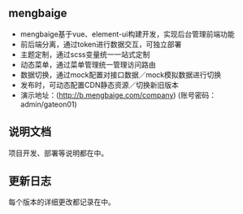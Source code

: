 ## mengbaige
- mengbaige基于vue、element-ui构建开发，实现后台管理前端功能
- 前后端分离，通过token进行数据交互，可独立部署
- 主题定制，通过scss变量统一一站式定制
- 动态菜单，通过菜单管理统一管理访问路由
- 数据切换，通过mock配置对接口数据／mock模拟数据进行切换
- 发布时，可动态配置CDN静态资源／切换新旧版本
- 演示地址：(http://b.mengbaige.com/company) (账号密码：admin/gateon01)


## 说明文档
项目开发、部署等说明都在中。


## 更新日志
每个版本的详细更改都记录在中。